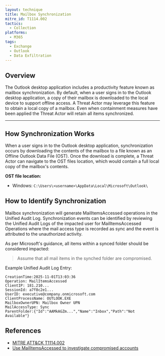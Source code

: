 ```yaml
---
layout: technique
title: Mailbox Synchronization
mitre_id: T1114.002
tactics:
  - Collection
platforms:
  - M365
tags:
  - Exchange
  - Outlook
  - Data Exfiltration
---
```


## Overview

The Outlook desktop application includes a productivity feature known as mailbox synchronization. By default, when a user signs in to the Outlook desktop application, a copy of their mailbox is downloaded to the local device to support offline access. A Threat Actor may leverage this feature to obtain a local copy of a mailbox. Even when containment measures have been applied the Threat Actor will retain all items synchronized. 

---

## How Synchronization Works

When a user signs in to the Outlook desktop application, synchronization occurs by downloading the contents of the mailbox to a file known as an Offline Outlook Data File (OST). Once the download is complete, a Threat Actor can navigate to the OST files location, which would contain a full local copy of the mailbox's contents. 

**OST file location:** 
- Windows: `C:\Users\<username>\AppData\Local\Microsoft\Outlook\`

## How to Identify Synchronization

Mailbox synchronization will generate MailItemsAccessed operations in the Unified Audit Log. Synchronization events can be identified by reviewing the Unified Audit Logs of the impacted user for MailItemsAccessed Operations where the mail access type is recorded as sync and the event is attributed to the unauthorized activity.  

As per Microsoft's guidance, all items within a synced folder should be considered impacted:  
> Assume that all mail items in the synched folder are compromised.

Example Unified Audit Log Entry: 
```
CreationTime:2025-11-01T13:03:36
Operation: MailItemsAccessed
ClientIP: 181.210...
SessionId: a7f8c2e1...
UserID: executive@company.onmicrosoft.com
ClientProcessName: OUTLOOK.EXE
MailboxOwnerUPN: Mailbox Owner UPN
MailAccessType: Sync
ParentFolder:{"Id":"AAMkAGZm...","Name":"Inbox","Path":"Not Available"}
```


## References

- [MITRE ATT&CK T1114.002](https://attack.mitre.org/techniques/T1114/002/)
- [Use MailItemsAccessed to investigate compromised accounts](https://learn.microsoft.com/en-us/purview/audit-log-investigate-accounts#auditing-sync-access)
